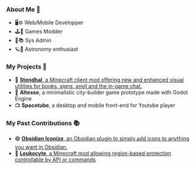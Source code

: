 ### About Me 🚀

- 🖥️⚙️ Web/Mobile Developper
- 🕹️🧩 Games Modder
- 💾📚 Sys Admin
- 🪐🔭 Astronomy enthusiast

### My Projects 🧠
- 📑 [**Stendhal**, a Minecraft client mod offering new and enhanced visual utilities for books, signs, anvil and the in-game chat.](https://modrinth.com/mod/stendhal)
- 👑 **Altesse**, a minimalistic city-builder game prototype made with Godot Engine
- 📺 **Spacetube**, a desktop and mobile front-end for Youtube player

### My Past Contributions 📚
- 🟣 [**Obsidian Iconize**, an Obsidian plugin to simply add icons to anything you want in Obsidian.](https://github.com/FlorianWoelki/obsidian-iconize)
- 🔑 [**Leukocyte**, a Minecraft mod allowing region-based protection controllable by API or commands](https://github.com/NucleoidMC/leukocyte)

<!--
**nebspacefarer/nebspacefarer** is a ✨ _special_ ✨ repository because its `README.md` (this file) appears on your GitHub profile.

Here are some ideas to get you started:

- 🔭 I’m currently working on ...
- 🌱 I’m currently learning ...
- 👯 I’m looking to collaborate on ...
- 🤔 I’m looking for help with ...
- 💬 Ask me about ...
- 📫 How to reach me: ...
- 😄 Pronouns: ...
- ⚡ Fun fact: ...
-->
